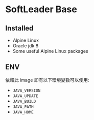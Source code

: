 # SoftLeader Base

## Installed

- Alpine Linux
- Oracle jdk 8
- Some useful Alpine Linux packages

## ENV

依賴此 image 即有以下環境變數可以使用:

- `JAVA_VERSION`
- `JAVA_UPDATE`
- `JAVA_BUILD`
- `JAVA_PATH`
- `JAVA_HOME`
